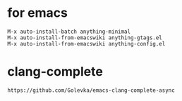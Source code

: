 # for emacs

    M-x auto-install-batch anything-minimal
    M-x auto-install-from-emacswiki anything-gtags.el
    M-x auto-install-from-emacswiki anything-config.el

# clang-complete

    https://github.com/Golevka/emacs-clang-complete-async
